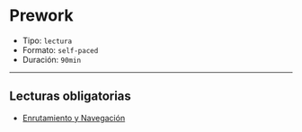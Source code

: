 # Prework

* Tipo: `lectura`
* Formato: `self-paced`
* Duración: `90min`

***

## Lecturas obligatorias

* [Enrutamiento y Navegación](https://angular.io/guide/router)
